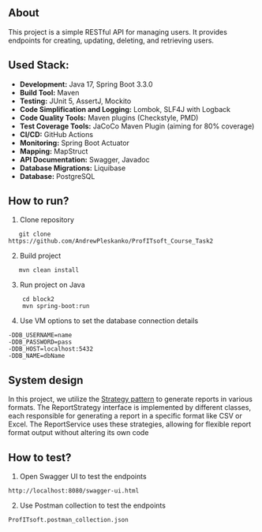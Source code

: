 ## About

This project is a simple RESTful API for managing users. It provides endpoints for creating, updating, deleting, and
retrieving users.

## Used Stack:

- **Development:** Java 17, Spring Boot 3.3.0
- **Build Tool:** Maven
- **Testing:** JUnit 5, AssertJ, Mockito
- **Code Simplification and Logging:** Lombok, SLF4J with Logback
- **Code Quality Tools:** Maven plugins (Checkstyle, PMD)
- **Test Coverage Tools:** JaCoCo Maven Plugin (aiming for 80% coverage)
- **CI/CD:** GitHub Actions
- **Monitoring:** Spring Boot Actuator
- **Mapping:** MapStruct
- **API Documentation:** Swagger, Javadoc
- **Database Migrations:** Liquibase
- **Database:** PostgreSQL

## How to run?

1) Clone repository

```shell
   git clone https://github.com/AndrewPleskanko/ProfITsoft_Course_Task2
```

2) Build project

```shell
   mvn clean install
```

3) Run project on Java

```shell
    cd block2
    mvn spring-boot:run
```

4) Use VM options to set the database connection details

 ```copy
-DDB_USERNAME=name
-DDB_PASSWORD=pass
-DDB_HOST=localhost:5432
-DDB_NAME=dbName
```

## System design

In this project, we utilize the [Strategy pattern](https://refactoring.guru/design-patterns/strategy) to generate reports in various formats. The ReportStrategy interface is
implemented by different classes, each responsible for generating a report in a specific format like CSV or Excel. The
ReportService uses these strategies, allowing for flexible report format output without altering its own code

## How to test?

1) Open Swagger UI to test the endpoints

```copy
http://localhost:8080/swagger-ui.html
```

2) Use Postman collection to test the endpoints

```copy
ProfITsoft.postman_collection.json
```
